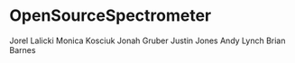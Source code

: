 OpenSourceSpectrometer
======================

Jorel Lalicki
Monica Kosciuk
Jonah Gruber
Justin Jones
Andy Lynch
Brian Barnes